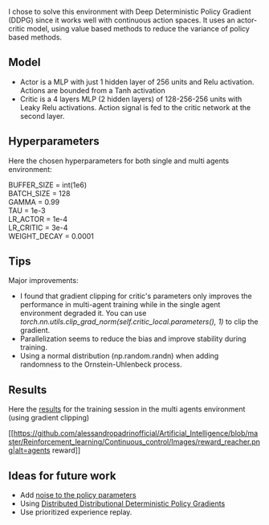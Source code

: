 I chose to solve this environment with Deep Deterministic Policy Gradient (DDPG) since it works well with continuous action spaces.
It uses an actor-critic model, using value based methods to reduce the variance of policy based methods.

## Model
- Actor is a MLP with just 1 hidden layer of 256 units and Relu activation. Actions are bounded from a Tanh activation
- Critic is a 4 layers MLP (2 hidden layers) of 128-256-256 units with Leaky Relu activations. Action signal is fed to the critic network
at the second layer.

## Hyperparameters
Here the chosen hyperparameters for both single and multi agents environment:

BUFFER_SIZE = int(1e6)  
BATCH_SIZE = 128        
GAMMA = 0.99            
TAU = 1e-3              
LR_ACTOR = 1e-4          
LR_CRITIC = 3e-4        
WEIGHT_DECAY = 0.0001   

## Tips
Major improvements:
- I found that gradient clipping for critic's parameters only improves the performance in multi-agent training while in the single agent 
environment degraded it.
You can use *torch.nn.utils.clip_grad_norm(self.critic_local.parameters(), 1)* to clip the gradient.
- Parallelization seems to reduce the bias and improve stability during training.
- Using a normal distribution (np.random.randn) when adding randomness to the Ornstein-Uhlenbeck process. 


## Results
Here the [results](https://github.com/alessandropadrinofficial/Artificial_Intelligence/blob/master/Reinforcement_learning/Continuous_control/Training_20agents.txt) for the training session in the multi agents environment (using gradient clipping)

[[https://github.com/alessandropadrinofficial/Artificial_Intelligence/blob/master/Reinforcement_learning/Continuous_control/Images/reward_reacher.png|alt=agents reward]]

## Ideas for future work

- Add [noise to the policy parameters](https://blog.openai.com/better-exploration-with-parameter-noise/)
- Using [Distributed Distributional Deterministic Policy Gradients](https://arxiv.org/abs/1804.08617)
- Use prioritized experience replay. 
